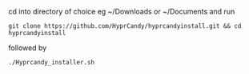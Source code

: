 cd into directory of choice eg ~/Downloads or ~/Documents and run
```shell
git clone https://github.com/HyprCandy/hyprcandyinstall.git && cd hyprcandyinstall
```
followed by
```shell
./Hyprcandy_installer.sh
```
